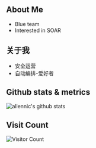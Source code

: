 ## About Me

- Blue team
- Interested in SOAR


## 关于我

- 安全运营
- 自动编排-爱好者


## Github stats & metrics
![allennic's github stats](https://github-readme-stats.vercel.app/api?username=allennic&count_private=true&show_icons=true)


## Visit Count
![Visitor Count](https://profile-counter.glitch.me/allennic/count.svg)
